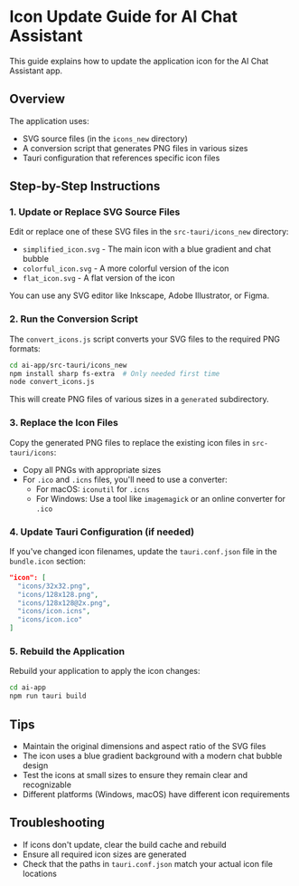 # Icon Update Guide for AI Chat Assistant

This guide explains how to update the application icon for the AI Chat Assistant app.

## Overview

The application uses:
- SVG source files (in the `icons_new` directory)
- A conversion script that generates PNG files in various sizes
- Tauri configuration that references specific icon files

## Step-by-Step Instructions

### 1. Update or Replace SVG Source Files

Edit or replace one of these SVG files in the `src-tauri/icons_new` directory:
- `simplified_icon.svg` - The main icon with a blue gradient and chat bubble
- `colorful_icon.svg` - A more colorful version of the icon
- `flat_icon.svg` - A flat version of the icon

You can use any SVG editor like Inkscape, Adobe Illustrator, or Figma.

### 2. Run the Conversion Script

The `convert_icons.js` script converts your SVG files to the required PNG formats:

```bash
cd ai-app/src-tauri/icons_new
npm install sharp fs-extra  # Only needed first time
node convert_icons.js
```

This will create PNG files of various sizes in a `generated` subdirectory.

### 3. Replace the Icon Files

Copy the generated PNG files to replace the existing icon files in `src-tauri/icons`:
- Copy all PNGs with appropriate sizes
- For `.ico` and `.icns` files, you'll need to use a converter:
  - For macOS: `iconutil` for `.icns` 
  - For Windows: Use a tool like `imagemagick` or an online converter for `.ico`

### 4. Update Tauri Configuration (if needed)

If you've changed icon filenames, update the `tauri.conf.json` file in the `bundle.icon` section:

```json
"icon": [
  "icons/32x32.png",
  "icons/128x128.png",
  "icons/128x128@2x.png",
  "icons/icon.icns",
  "icons/icon.ico"
]
```

### 5. Rebuild the Application

Rebuild your application to apply the icon changes:

```bash
cd ai-app
npm run tauri build
```

## Tips

- Maintain the original dimensions and aspect ratio of the SVG files
- The icon uses a blue gradient background with a modern chat bubble design
- Test the icons at small sizes to ensure they remain clear and recognizable
- Different platforms (Windows, macOS) have different icon requirements

## Troubleshooting

- If icons don't update, clear the build cache and rebuild
- Ensure all required icon sizes are generated
- Check that the paths in `tauri.conf.json` match your actual icon file locations 